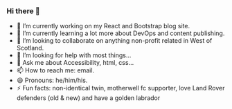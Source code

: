 ### Hi there 👋

- 🔭 I’m currently working on my React and Bootstrap blog site.
- 🌱 I’m currently learning a lot more about DevOps and content publishing.
- 👯 I’m looking to collaborate on anything non-profit related in West of Scotland.
- 🤔 I’m looking for help with most things...
- 💬 Ask me about Accessibility, html, css...
- 📫 How to reach me: email.
- 😄 Pronouns: he/him/his.
- ⚡ Fun facts: non-identical twin, motherwell fc supporter, love Land Rover defenders (old & new) and have a golden labrador
